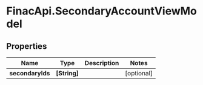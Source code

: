 # FinacApi.SecondaryAccountViewModel

## Properties
Name | Type | Description | Notes
------------ | ------------- | ------------- | -------------
**secondaryIds** | **[String]** |  | [optional] 
